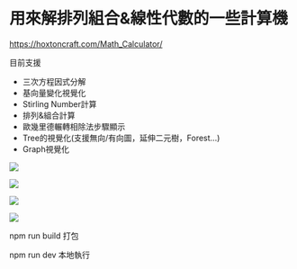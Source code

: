 # 用來解排列組合&線性代數的一些計算機

https://hoxtoncraft.com/Math_Calculator/


目前支援


+ 三次方程因式分解
+ 基向量變化視覺化
+ Stirling Number計算
+ 排列&組合計算
+ 歐幾里德輾轉相除法步驟顯示
+ Tree的視覺化(支援無向/有向圖，延伸二元樹，Forest...)
+ Graph視覺化

![](https://i.imgur.com/ztbtDT9.png)

![](https://i.imgur.com/z0rVdGr.gif)

![](https://i.imgur.com/FeAqPLA.png)

![](https://i.imgur.com/NUNH5x2.png)

npm run build 打包

npm run dev 本地執行
